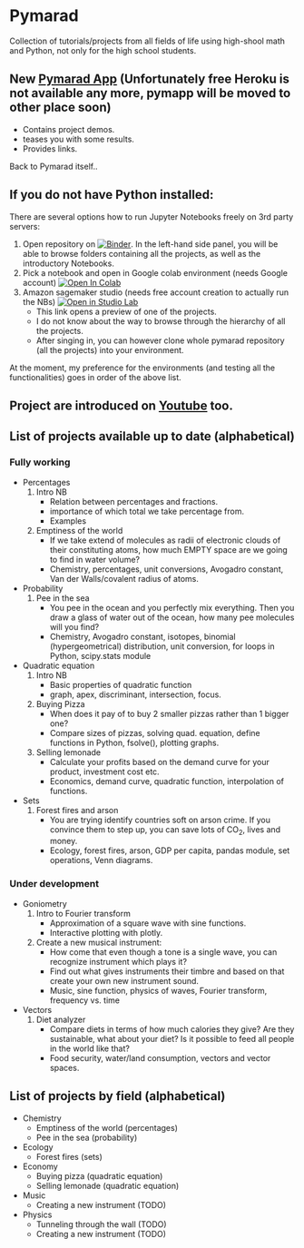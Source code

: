 # Pymarad
Collection of tutorials/projects from all fields of life using high-shool math and Python, not only for the high school students.

## New [Pymarad App](https://pymarad-app.herokuapp.com/) (Unfortunately free Heroku is not available any more, pymapp will be moved to other place soon)
  * Contains project demos.
  * teases you with some results.
  * Provides links.

Back to Pymarad itself..

## If you do not have Python installed:
There are several options how to run Jupyter Notebooks freely on 3rd party servers:

1. Open repository on [![Binder](https://mybinder.org/badge_logo.svg)](https://mybinder.org/v2/gh/palec87/pymarad/HEAD). In the left-hand side panel, you will be able to browse folders containing all the projects, as well as the introductory Notebooks.
2. Pick a notebook and open in Google colab environment (needs Google account) [![Open In Colab](https://colab.research.google.com/assets/colab-badge.svg)](https://colab.research.google.com/github/palec87/pymarad/blob/)
3. Amazon sagemaker studio (needs free account creation to actually run the NBs) [![Open in Studio Lab](https://studiolab.sagemaker.aws/studiolab.svg)](https://studiolab.sagemaker.aws/import/github/palec87/pymarad/blob/main/en/05_probability/wee_sea_task.ipynb)
    * This link opens a preview of one of the projects. 
    * I do not know about the way to browse through the hierarchy of all the projects.
    * After singing in, you can however clone whole pymarad repository (all the projects) into your environment.

At the moment, my preference for the environments (and testing all the functionalities) goes in order of the above list.

## Project are introduced on [Youtube](https://www.youtube.com/channel/UC9FRDaR5N5AzggJGQUaiCTQ) too.

## List of projects available up to date (alphabetical)
### Fully working
* Percentages
    1. Intro NB
        * Relation between percentages and fractions.
        * importance of which total we take percentage from.
        * Examples
    2. Emptiness of the world
        * If we take extend of molecules as radii of electronic clouds of their constituting atoms, how much EMPTY space are we going to find in water volume?
        * Chemistry, percentages, unit conversions, Avogadro constant, Van der Walls/covalent radius of atoms.
* Probability
    1. Pee in the sea
        * You pee in the ocean and you perfectly mix everything. Then you draw a glass of water out of the ocean, how many pee molecules will you find?
        * Chemistry, Avogadro constant, isotopes, binomial (hypergeometrical) distribution, unit conversion, for loops in Python, scipy.stats module
* Quadratic equation
    1. Intro NB
        * Basic properties of quadratic function
        * graph, apex, discriminant, intersection, focus.
    2. Buying Pizza
        * When does it pay of to buy 2 smaller pizzas rather than 1 bigger one?
        * Compare sizes of pizzas, solving quad. equation, define functions in Python, fsolve(), plotting graphs.
    3. Selling lemonade
        * Calculate your profits based on the demand curve for your product, investment cost etc.
        * Economics, demand curve, quadratic function, interpolation of functions.
* Sets
    1. Forest fires and arson
        * You are trying identify countries soft on arson crime. If you convince them to step up, you can save lots of CO<sub>2</sub>, lives and money.
        * Ecology, forest fires, arson, GDP per capita, pandas module, set operations, Venn diagrams.

### Under development
* Goniometry
  1. Intro to Fourier transform
        * Approximation of a square wave with sine functions.
        * Interactive plotting with plotly. 
  2. Create a new musical instrument:
        * How come that even though a tone is a single wave, you can recognize instrument which plays it?
        * Find out what gives instruments their timbre and based on that create your own new instrument sound.
        * Music, sine function, physics of waves, Fourier transform, frequency vs. time
* Vectors
  1. Diet analyzer
        * Compare diets in terms of how much calories they give? Are they sustainable, what about your diet? Is it possible to feed all people in the world like that?
        * Food security, water/land consumption, vectors and vector spaces.



## List of projects by field (alphabetical)
* Chemistry
    * Emptiness of the world (percentages)
    * Pee in the sea (probability)
* Ecology 
    * Forest fires (sets)
* Economy
    * Buying pizza (quadratic equation)
    * Selling lemonade (quadratic equation)
* Music
    * Creating a new instrument (TODO)
* Physics
    * Tunneling through the wall (TODO)
    * Creating a new instrument (TODO)

